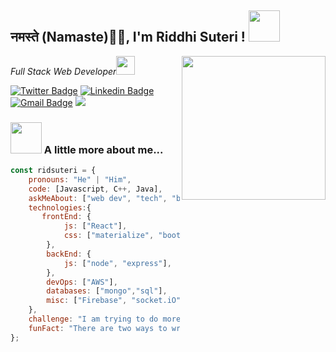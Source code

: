 <h2>नमस्ते (Namaste)🙏🏻,  I'm Riddhi Suteri !
<img src="https://media.giphy.com/media/12oufCB0MyZ1Go/giphy.gif" width="50"></h2>
<img align='right' src="https://media.giphy.com/media/M9gbBd9nbDrOTu1Mqx/giphy.gif" width="230">
<p><em>Full Stack Web Developer<img src="https://media.giphy.com/media/WUlplcMpOCEmTGBtBW/giphy.gif" width="30"> 
</em></p>

[![Twitter Badge](https://img.shields.io/badge/-@rid_suteri-1ca0f1?style=flat-square&labelColor=1ca0f1&logo=twitter&logoColor=white&link=https://twitter.com/rid_suteri)](https://twitter.com/rid_suteri) [![Linkedin Badge](https://img.shields.io/badge/-riddhi%20suteri-blue?style=flat-square&logo=Linkedin&logoColor=white&link=https://www.linkedin.com/in/riddhi-suteri/)](https://www.linkedin.com/in/riddhi-suteri/) 
[![Gmail Badge](https://img.shields.io/badge/-ridsuteri@gmail.com-c14438?style=flat-square&logo=Gmail&logoColor=white&link=mailto:ridsuteri@gmail.com)](mailto:ridsuteri@gmail.com)
![](https://visitor-badge.glitch.me/badge?page_id=ridsuteri.ridsuteri)
### <img src="https://media.giphy.com/media/VgCDAzcKvsR6OM0uWg/giphy.gif" width="50"> A little more about me...  

```javascript
const ridsuteri = {
    pronouns: "He" | "Him",
    code: [Javascript, C++, Java],
    askMeAbout: ["web dev", "tech", "blog writing"],
    technologies:{
       frontEnd: {
            js: ["React"],
            css: ["materialize", "bootstrap"]
        },
        backEnd: {
            js: ["node", "express"],
        },
        devOps: ["AWS"],
        databases: ["mongo","sql"],
        misc: ["Firebase", "socket.iO"]  
    },
    challenge: "I am trying to do more open source contributions",
    funFact: "There are two ways to write error-free programs; only the third one works"
};
```
